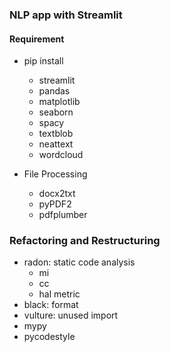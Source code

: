 ### NLP app with Streamlit

#### Requirement
+ pip install 
    - streamlit
    - pandas
    - matplotlib
    - seaborn
    - spacy
    - textblob
    - neattext
    - wordcloud

+ File Processing
    - docx2txt
    - pyPDF2
    - pdfplumber
  
### Refactoring and Restructuring
+ radon: static code analysis
    - mi
    - cc
    - hal metric
+ black: format
+ vulture: unused import
+ mypy
+ pycodestyle